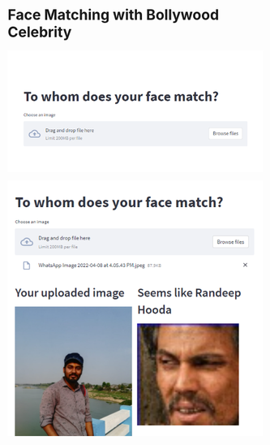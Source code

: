 # Face Matching with Bollywood Celebrity

![Input page](bollywood_input_page.png)

![Output_page](bollywood_output_page.png)
